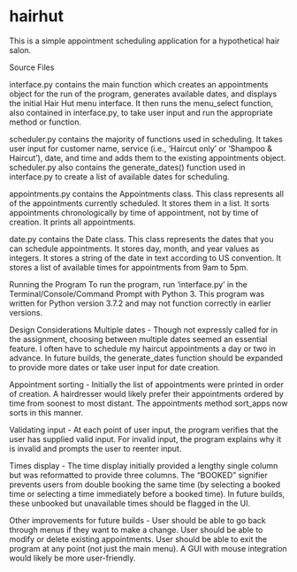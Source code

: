 # hairhut
This is a simple appointment scheduling application for a hypothetical hair salon.

Source Files

interface.py contains the main function which creates an appointments object for the run of the program, generates available dates, and displays the initial Hair Hut menu interface. It then runs the menu_select function, also contained in interface.py, to take user input and run the appropriate method or function.

scheduler.py contains the majority of functions used in scheduling. It takes user input for customer name, service (i.e., ‘Haircut only’ or ‘Shampoo & Haircut’), date, and time and adds them to the existing appointments object. scheduler.py also contains the generate_dates() function used in interface.py to create a list of available dates for scheduling.

appointments.py contains the Appointments class. This class represents all of the appointments currently scheduled. It stores them in a list. It sorts appointments chronologically by time of appointment, not by time of creation. It prints all appointments.

date.py contains the Date class. This class represents the dates that you can schedule appointments. It stores day, month, and year values as integers. It stores a string of the date in text according to US convention. It stores a list of available times for appointments from 9am to 5pm.

Running the Program
	To run the program, run ‘interface.py’ in the Terminal/Console/Command Prompt with Python 3. This program was written for Python version 3.7.2 and may not function correctly in earlier versions.

Design Considerations
Multiple dates - Though not expressly called for in the assignment, choosing between multiple dates seemed an essential feature. I often have to schedule my haircut appointments a day or two in advance. In future builds, the generate_dates function should be expanded to provide more dates or take user input for date creation.

Appointment sorting - Initially the list of appointments were printed in order of creation. A hairdresser would likely prefer their appointments ordered by time from soonest to most distant. The appointments method sort_apps now sorts in this manner.

Validating input - At each point of user input, the program verifies that the user has supplied valid input. For invalid input, the program explains why it is invalid and prompts the user to reenter input.

Times display - The time display initially provided a lengthy single column but was reformatted to provide three columns. The “BOOKED” signifier prevents users from double booking the same time (by selecting a booked time or selecting a time immediately before a booked time). In future builds, these unbooked but unavailable times should be flagged in the UI.

Other improvements for future builds - User should be able to go back through menus if they want to make a change. User should be able to modify or delete existing appointments. User should be able to exit the program at any point (not just the main menu). A GUI with mouse integration would likely be more user-friendly.
